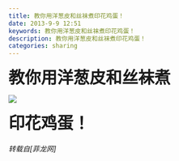 ```yaml
---
title: 教你用洋葱皮和丝袜煮印花鸡蛋！
date: 2013-9-9 12:51
keywords: 教你用洋葱皮和丝袜煮印花鸡蛋！
description: 教你用洋葱皮和丝袜煮印花鸡蛋！
categories: sharing
---
```

<td class="t_f" id="postmessage_46588">

<strong><font size="6">教你用洋葱皮和丝袜煮

<img aid="18878" data-cf-modified-9a1249f2be6b4091e829a513-="" file="data/attachment/forum/201309/09/125137g0hcfhru0zbqt4v0.jpeg.thumb.jpg" id="aimg_18878" inpost="1" onclick="" onmouseover="" src="http://www.flw.ph/data/attachment/forum/201309/09/125137g0hcfhru0zbqt4v0.jpeg" style="cursor:pointer" zoomfile="data/attachment/forum/201309/09/125137g0hcfhru0zbqt4v0.jpeg"/>


印花鸡蛋！</font></strong></td>
###### 转载自[菲龙网]